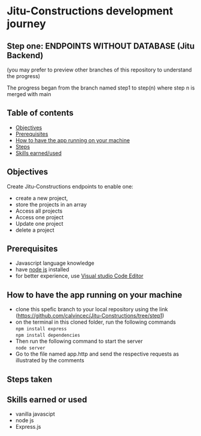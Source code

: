 # Jitu-Constructions development journey
## Step one: ENDPOINTS WITHOUT DATABASE (Jitu Backend)

(you may prefer to preview other branches of this repository to understand the progress)

The progress began from the branch named step1 to step(n) where step n is merged with main
## Table of contents
- [Objectives](#objectives)
- [Prerequisites](#prerequisites)
- [How to have the app running on your machine](#how-to-have-the-app-running-on-your-machine)
- [Steps](#steps-taken)
- [Skills earned/used](#skills-earned-or-used)

## Objectives
Create Jitu-Constructions endpoints to enable one:
- create a new project,
- store the projects in an array
- Access all projects
- Access one project
- Update one project
- delete a project


## Prerequisites
- Javascript language knowledge
- have [node js](https://nodejs.org/en) installed
- for better experience, use [Visual studio Code Editor](https://code.visualstudio.com/)


## How to have the app running on your machine
- clone this spefic branch to your local repository using the link (https://github.com/calvincec/Jitu-Constructions/tree/step1) 
- on the terminal in this cloned folder, run the following commands <br>
``` npm install express ```<br>
``` npm install dependencies ```
- Then run the following command to start the server<br>
``` node server  ```
- Go to the file named app.http and send the respective requests as illustrated by the comments


## Steps taken



## Skills earned or used
- vanilla javascipt
- node js
- Express.js
